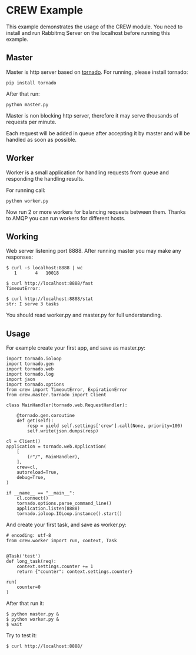 CREW Example
============

This example demonstrates the usage of the CREW module.
You need to install and run Rabbitmq Server on the localhost before running this example.


Master
------

Master is http server based on [tornado](http://www.tornadoweb.org/en/stable/). For running, please install tornado:

	pip install tornado
	
After that run:

	python master.py
	
Master is non blocking http server, therefore it may serve thousands of requests per minute.

Each request will be added in queue after accepting it by master and will be handled as soon as possible.

	
Worker
------

Worker is a small application for handling requests from queue and responding the handling results.

For running call:

	python worker.py

Now run 2 or more workers for balancing requests between them. Thanks to AMQP you can run workers for different hosts.


Working
-------

Web server listening port 8888. After running master you may make any responses:
 
    $ curl -s localhost:8888 | wc
       1       4   10018

    $ curl http://localhost:8888/fast
	TimeoutError: 
    
    $ curl http://localhost:8888/stat
	str: I serve 3 tasks

You should read worker.py and master.py for full understanding.

Usage
-----

For example create your first app, and save as master.py:

	import tornado.ioloop
	import tornado.gen
	import tornado.web
	import tornado.log
	import jaon
	import tornado.options
	from crew import TimeoutError, ExpirationError
	from crew.master.tornado import Client

	class MainHandler(tornado.web.RequestHandler):

	    @tornado.gen.coroutine
    	def get(self):
        	resp = yield self.settings['crew'].call(None, priority=100)
	        self.write(json.dumps(resp)
	
	cl = Client()
	application = tornado.web.Application(
	    [
        	(r"/", MainHandler),
    	],
	    crew=cl,
	    autoreload=True,
	    debug=True,
	)

	if __name__ == "__main__":
    	cl.connect()
	    tornado.options.parse_command_line()
	    application.listen(8888)
	    tornado.ioloop.IOLoop.instance().start()


And create your first task, and save as worker.py:

	# encoding: utf-8
    from crew.worker import run, context, Task

    
    @Task('test')
    def long_task(req):
    	context.settings.counter += 1
        return {"counter": context.settings.counter}
    
    run(
        counter=0
    )


After that run it:

	$ python master.py &
	$ python worker.py &
	$ wait

Try to test it:

	$ curl http://localhost:8888/
	
